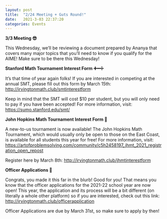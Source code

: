 ```yaml
---
layout: post
title:  "2/24 Meeting + Guts Round!"
date:   2021-3-03 22:37:20
categories: Events
---
```

**3/3 Meeting 😎**

This Wednesday, we’ll be reviewing a document prepared by Ananya that covers many major topics that you’ll need to know if you qualify for the AIME! Make sure to be there this Wednesday!

**Stanford Math Tournament Interest Form ➕➖➗**

It’s that time of year again folks! If you are interested in competing at the annual SMT, please fill out this form by March 15th: http://irvingtonmath.club/smtinterestform

Keep in mind that the SMT will cost $10 per student, but you will only need to pay if you have been accepted! For more information, visit: https://sumo.stanford.edu/smt/

**John Hopkins Math Tournament Interest Form 👼**

A new-to-us tournament is now available! The John Hopkins Math Tournament, which would usually only be open to those on the East Coast, is available for all students this year for free!
For more information, visit: https://artofproblemsolving.com/community/c5h2458197_jhmt_2021_registration_open_repost

Register here by March 8th: http://irvingtonmath.club/jhmtinterestform

**Officer Applications 🥇**

Congrats, you made it this far in the blurb! Good for you! That means you know that the officer applications for the 2021-22 school year are now open! This year, the application and its process will be a bit different (on literally a whole other platform) so if you are interested, check out this link: http://irvingtonmath.club/officerapplication

Officer Applications are due by March 31st, so make sure to apply by then!

